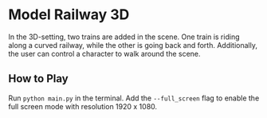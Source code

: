 # Model Railway 3D

In the 3D-setting, two trains are added in the scene. One train is riding along a curved railway, while the other is going back and forth. Additionally, the user can control a character to walk around the scene.

## How to Play
Run `python main.py` in the terminal. Add the `--full_screen` flag to enable the full screen mode with resolution 1920 x 1080.
